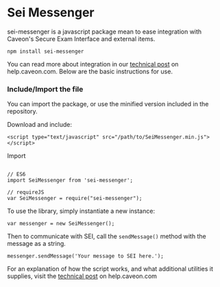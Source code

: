 # Sei Messenger

sei-messenger is a javascript package mean to ease integration with Caveon's Secure Exam Interface and external items.

```
npm install sei-messenger
```
You can read more about integration in our [technical post](http://help.caveon.com/kb-article/connecting-external-items-to-sei/) on help.caveon.com. Below are the basic instructions for use.

### Include/Import the file

You can import the package, or use the minified version included in the repository.

Download and include:

```
<script type="text/javascript" src="/path/to/SeiMessenger.min.js"></script>
```

Import

```

// ES6
import SeiMessenger from 'sei-messenger';

// requireJS
var SeiMessenger = require("sei-messenger");

```

To use the library, simply instantiate a new instance:

```
var messenger = new SeiMessenger();
```

Then to communicate with SEI, call the `sendMessage()` method with the message as a string.

```
messenger.sendMessage('Your message to SEI here.');
```

For an explanation of how the script works, and what additional utilities it supplies, visit the [technical post](http://help.caveon.com/kb-article/connecting-external-items-to-sei/) on help.caveon.com
